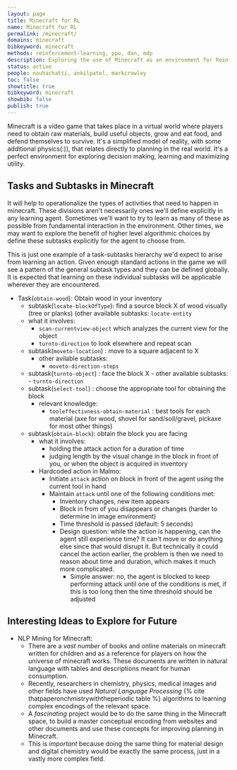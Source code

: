 ```yaml
---
layout: page
title: Minecraft for RL
name: Minecraft for RL
permalink: /minecraft/
domains: minecraft
bibkeyword: minecraft
methods: reinforcement-learning, ppo, dan, mdp
description: Exploring the use of Minecraft as an environment for Reinforcement Learning
status: active
people: nouhachatti, ankilpatel, markcrowley
toc: false
showtitle: true
bibkeyword: minecraft
showbib: false
publish: true
---
```


Minecraft is a video game that takes place in a virtual world where players need to obtain raw materials, build useful objects, grow and eat food, and defend themselves to survive. It's a simplified model of reality, with some additional physics(:)), that relates directly to planning in the real world. It's a perfect environment for exploring decision making, learning and maximizing utility.



## Tasks and Subtasks in Minecraft

It will help to operationalize the types of activities that need to happen in minecraft. These divisions aren't necessarily ones we'll define explicitly in any learning agent. Sometimes we'll want to try to learn as many of these as possible from fundamental interaction in the environment. Other times, we may want to explore the benefit of higher level algorithmic choices by define these subtasks explicitly for the agent to choose from. 

This is just one example of a task-subtasks hierarchy we'd expect to arise from learning an action. Given enough standard actions in the game we will see a pattern of the general subtask types and they can be defined globally. It is expected that learning on these individual subtasks will be applicable wherever they are encountered.

- Task(`obtain-wood`): Obtain wood in your inventory
	- subtask(`locate-blockOfType`): find a source block X of wood visually (tree or planks) (other available subtasks: `locate-entity`
	- what it involves: 
		- `scan-currentview-object` which analyzes the current view for the object
		- `turnto-direction` to look elsewhere and repeat scan 
	- subtask(`moveto-location`) : move to a square adjacent to X 
		- other avilable subtasks: 		
			- `moveto-direction-steps`
	- subtask(`turnto-object`) : face the block X
		  - other available subtasks:
			  - `turnto-direction`
	- subtask(`select-tool`) : choose the appropriate tool for obtaining the block 
		- relevant knowledge:
			- `tooleffectivness-obtain-material` : best tools for each material (axe for wood, shovel for sand/soil/gravel, pickaxe for most other things)
	- subtask(`obtain-block`): obtain the block you are facing
		- what it involves:
		  - holding the attack action for a duration of time
		  - judging length by the visual change in the block in front of you, or when the object is acquired in inventory
		- Hardcoded action in Malmo:
		  - Initiate `attack` action on block in front of the agent using the current tool in hand
		  - Maintain `attack` until one of the following conditions met:
		    - Inventory changes, new item appears
		    - Block in from of you disappears or changes (harder to determine in image environment)
		    - Time threshold is passed (default: 5 seconds)
		    - Design question: while the action is happening, can the agent still experience time? It can't move or do anything else since that would disrupt it. But technically it could cancel the action earlier, the problem is then we need to reason about time and duration, which makes it much more complicated. 
		      - Simple answer: no, the agent is blocked to keep performing attack until one of the conditions is met, if this is too long then the time threshold should be adjusted



## Interesting Ideas to Explore for Future

- NLP Mining for Minecraft:
  - There are a *vast number* of books and online materials on minecraft written for children and as a reference for players on how the universe of minecraft works. These documents are written in natural language with tables and descriptions meant for human consumption. 
  - Recently, researchers in chemistry, physics, medical images and other fields have used *Natural Language Processing* {% cite thatpaperonchmistrywiththeperiodic table %} algorithms to learning complex encodings of the relevant space. 
  - A *fascinating* project would be to do the same thing in the Minecraft space, to build a master conceptual encoding from websites and other documents and use these concepts for improving planning in Minecraft.
  - This is *important* because doing the same thing for material design and digital chemistry would be exactly the same process, just in a vastly more complex field.
